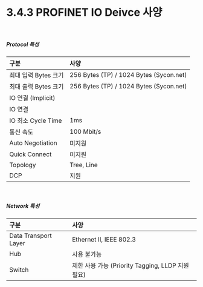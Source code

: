 ﻿# 3.4.3 PROFINET IO Deivce 사양

<br>

##### Protocol 특성

| **구분**                   | **사양**                  |
| :---                       | :---                      |
| 최대 입력 Bytes 크기        | 256 Bytes (TP) / 1024 Bytes (Sycon.net)|
| 최대 출력 Bytes 크기        | 256 Bytes (TP) / 1024 Bytes (Sycon.net)|
| IO 연결 (Implicit)         |                          |
| IO 연결                    |                          |
| IO 최소 Cycle Time         | 1ms                      |
| 통신 속도                  | 100 Mbit/s               |
| Auto Negotiation           | 미지원                   |
| Quick Connect              | 미지원                   |
| Topology                   | Tree, Line               |
| DCP                        | 지원                     |


<br>

##### Network 특성

| **구분**                   | **사양**                  |
| :---                       | :---                      |
| Data Transport Layer       | Ethernet II, IEEE 802.3   |
| Hub                        | 사용 불가능                |
| Switch                     | 제한 사용 가능 (Priority Tagging, LLDP 지원 필요) |

